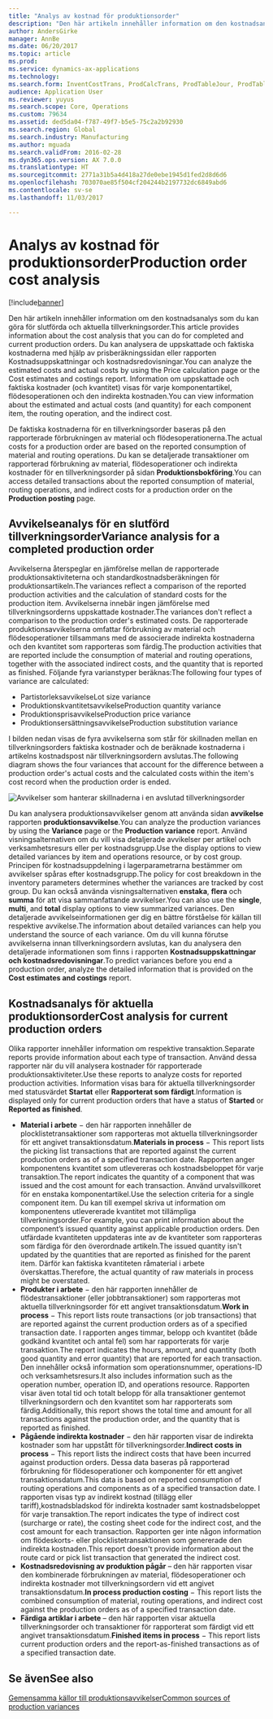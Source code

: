 ```yaml
---
title: "Analys av kostnad för produktionsorder"
description: "Den här artikeln innehåller information om den kostnadsanalys som du kan göra för slutförda och aktuella tillverkningsorder. Du kan analysera de uppskattade och faktiska kostnaderna med hjälp av prisberäkningssidan eller rapporten Kostnadsuppskattningar och kostnadsredovisningar. Information om uppskattade och faktiska kostnader (och kvantitet) visas för varje komponentartikel, flödesoperationen och den indirekta kostnaden."
author: AndersGirke
manager: AnnBe
ms.date: 06/20/2017
ms.topic: article
ms.prod: 
ms.service: dynamics-ax-applications
ms.technology: 
ms.search.form: InventCostTrans, ProdCalcTrans, ProdTableJour, ProdTableListPage
audience: Application User
ms.reviewer: yuyus
ms.search.scope: Core, Operations
ms.custom: 79634
ms.assetid: ded5da04-f787-49f7-b5e5-75c2a2b92930
ms.search.region: Global
ms.search.industry: Manufacturing
ms.author: mguada
ms.search.validFrom: 2016-02-28
ms.dyn365.ops.version: AX 7.0.0
ms.translationtype: HT
ms.sourcegitcommit: 2771a31b5a4d418a27de0ebe1945d1fed2d8d6d6
ms.openlocfilehash: 703070ae85f504cf204244b2197732dc6849abd6
ms.contentlocale: sv-se
ms.lasthandoff: 11/03/2017

---
```


# <a name="production-order-cost-analysis"></a><span data-ttu-id="d8545-105">Analys av kostnad för produktionsorder</span><span class="sxs-lookup"><span data-stu-id="d8545-105">Production order cost analysis</span></span>

[!include[banner](../includes/banner.md)]


<span data-ttu-id="d8545-106">Den här artikeln innehåller information om den kostnadsanalys som du kan göra för slutförda och aktuella tillverkningsorder.</span><span class="sxs-lookup"><span data-stu-id="d8545-106">This article provides information about the cost analysis that you can do for completed and current production orders.</span></span> <span data-ttu-id="d8545-107">Du kan analysera de uppskattade och faktiska kostnaderna med hjälp av prisberäkningssidan eller rapporten Kostnadsuppskattningar och kostnadsredovisningar.</span><span class="sxs-lookup"><span data-stu-id="d8545-107">You can analyze the estimated costs and actual costs by using the Price calculation page or the Cost estimates and costings report.</span></span> <span data-ttu-id="d8545-108">Information om uppskattade och faktiska kostnader (och kvantitet) visas för varje komponentartikel, flödesoperationen och den indirekta kostnaden.</span><span class="sxs-lookup"><span data-stu-id="d8545-108">You can view information about the estimated and actual costs (and quantity) for each component item, the routing operation, and the indirect cost.</span></span>

<span data-ttu-id="d8545-109">De faktiska kostnaderna för en tillverkningsorder baseras på den rapporterade förbrukningen av material och flödesoperationerna.</span><span class="sxs-lookup"><span data-stu-id="d8545-109">The actual costs for a production order are based on the reported consumption of material and routing operations.</span></span> <span data-ttu-id="d8545-110">Du kan se detaljerade transaktioner om rapporterad förbrukning av material, flödesoperationer och indirekta kostnader för en tillverkningsorder på sidan **Produktionsbokföring**.</span><span class="sxs-lookup"><span data-stu-id="d8545-110">You can access detailed transactions about the reported consumption of material, routing operations, and indirect costs for a production order on the **Production posting** page.</span></span>

## <a name="variance-analysis-for-a-completed-production-order"></a><span data-ttu-id="d8545-111">Avvikelseanalys för en slutförd tillverkningsorder</span><span class="sxs-lookup"><span data-stu-id="d8545-111">Variance analysis for a completed production order</span></span>
<span data-ttu-id="d8545-112">Avvikelserna återspeglar en jämförelse mellan de rapporterade produktionsaktiviteterna och standardkostnadsberäkningen för produktionsartikeln.</span><span class="sxs-lookup"><span data-stu-id="d8545-112">The variances reflect a comparison of the reported production activities and the calculation of standard costs for the production item.</span></span> <span data-ttu-id="d8545-113">Avvikelserna innebär ingen jämförelse med tillverkningsorderns uppskattade kostnader.</span><span class="sxs-lookup"><span data-stu-id="d8545-113">The variances don't reflect a comparison to the production order's estimated costs.</span></span> <span data-ttu-id="d8545-114">De rapporterade produktionsavvikelserna omfattar förbrukning av material och flödesoperationer tillsammans med de associerade indirekta kostnaderna och den kvantitet som rapporteras som färdig.</span><span class="sxs-lookup"><span data-stu-id="d8545-114">The production activities that are reported include the consumption of material and routing operations, together with the associated indirect costs, and the quantity that is reported as finished.</span></span> <span data-ttu-id="d8545-115">Följande fyra varianstyper beräknas:</span><span class="sxs-lookup"><span data-stu-id="d8545-115">The following four types of variance are calculated:</span></span>

-   <span data-ttu-id="d8545-116">Partistorleksavvikelse</span><span class="sxs-lookup"><span data-stu-id="d8545-116">Lot size variance</span></span>
-   <span data-ttu-id="d8545-117">Produktionskvantitetsavvikelse</span><span class="sxs-lookup"><span data-stu-id="d8545-117">Production quantity variance</span></span>
-   <span data-ttu-id="d8545-118">Produktionsprisavvikelse</span><span class="sxs-lookup"><span data-stu-id="d8545-118">Production price variance</span></span>
-   <span data-ttu-id="d8545-119">Produktionsersättningsavvikelse</span><span class="sxs-lookup"><span data-stu-id="d8545-119">Production substitution variance</span></span>

<span data-ttu-id="d8545-120">I bilden nedan visas de fyra avvikelserna som står för skillnaden mellan en tillverkningsorders faktiska kostnader och de beräknade kostnaderna i artikelns kostnadspost när tillverkningsordern avslutas.</span><span class="sxs-lookup"><span data-stu-id="d8545-120">The following diagram shows the four variances that account for the difference between a production order's actual costs and the calculated costs within the item's cost record when the production order is ended.</span></span> 

![Avvikelser som hanterar skillnaderna i en avslutad tillverkningsorder](./media/control.jpg) 

<span data-ttu-id="d8545-122">Du kan analysera produktionsavvikelser genom att använda sidan **avvikelse** rapporten **produktionsavvikelse**.</span><span class="sxs-lookup"><span data-stu-id="d8545-122">You can analyze the production variances by using the **Variance** page or the **Production variance** report.</span></span> <span data-ttu-id="d8545-123">Använd visningsalternativen om du vill visa detaljerade avvikelser per artikel och verksamhetsresurs eller per kostnadsgrupp.</span><span class="sxs-lookup"><span data-stu-id="d8545-123">Use the display options to view detailed variances by item and operations resource, or by cost group.</span></span> <span data-ttu-id="d8545-124">Principen för kostnadsuppdelning i lagerparametrarna bestämmer om avvikelser spåras efter kostnadsgrupp.</span><span class="sxs-lookup"><span data-stu-id="d8545-124">The policy for cost breakdown in the inventory parameters determines whether the variances are tracked by cost group.</span></span> <span data-ttu-id="d8545-125">Du kan också använda visningsalternativen **enstaka**, **flera** och **summa** för att visa sammanfattande avvikelser.</span><span class="sxs-lookup"><span data-stu-id="d8545-125">You can also use the **single**, **multi**, and **total** display options to view summarized variances.</span></span> <span data-ttu-id="d8545-126">Den detaljerade avvikelseinformationen ger dig en bättre förståelse för källan till respektive avvikelse.</span><span class="sxs-lookup"><span data-stu-id="d8545-126">The information about detailed variances can help you understand the source of each variance.</span></span> <span data-ttu-id="d8545-127">Om du vill kunna förutse avvikelserna innan tillverkningsordern avslutas, kan du analysera den detaljerade informationen som finns i rapporten **Kostnadsuppskattningar och kostnadsredovisningar**.</span><span class="sxs-lookup"><span data-stu-id="d8545-127">To predict variances before you end a production order, analyze the detailed information that is provided on the **Cost estimates and costings** report.</span></span>

## <a name="cost-analysis-for-current-production-orders"></a><span data-ttu-id="d8545-128">Kostnadsanalys för aktuella produktionsorder</span><span class="sxs-lookup"><span data-stu-id="d8545-128">Cost analysis for current production orders</span></span>
<span data-ttu-id="d8545-129">Olika rapporter innehåller information om respektive transaktion.</span><span class="sxs-lookup"><span data-stu-id="d8545-129">Separate reports provide information about each type of transaction.</span></span> <span data-ttu-id="d8545-130">Använd dessa rapporter när du vill analysera kostnader för rapporterade produktionsaktiviteter.</span><span class="sxs-lookup"><span data-stu-id="d8545-130">Use these reports to analyze costs for reported production activities.</span></span> <span data-ttu-id="d8545-131">Information visas bara för aktuella tillverkningsorder med statusvärdet **Startat** eller **Rapporterat som färdigt**.</span><span class="sxs-lookup"><span data-stu-id="d8545-131">Information is displayed only for current production orders that have a status of **Started** or **Reported as finished**.</span></span>

-   <span data-ttu-id="d8545-132">**Material i arbete** − den här rapporten innehåller de plocklistetransaktioner som rapporteras mot aktuella tillverkningsorder för ett angivet transaktionsdatum.</span><span class="sxs-lookup"><span data-stu-id="d8545-132">**Materials in process** − This report lists the picking list transactions that are reported against the current production orders as of a specified transaction date.</span></span> <span data-ttu-id="d8545-133">Rapporten anger komponentens kvantitet som utlevereras och kostnadsbeloppet för varje transaktion.</span><span class="sxs-lookup"><span data-stu-id="d8545-133">The report indicates the quantity of a component that was issued and the cost amount for each transaction.</span></span> <span data-ttu-id="d8545-134">Använd urvalsvillkoret för en enstaka komponentartikel.</span><span class="sxs-lookup"><span data-stu-id="d8545-134">Use the selection criteria for a single component item.</span></span> <span data-ttu-id="d8545-135">Du kan till exempel skriva ut information om komponentens utlevererade kvantitet mot tillämpliga tillverkningsorder.</span><span class="sxs-lookup"><span data-stu-id="d8545-135">For example, you can print information about the component’s issued quantity against applicable production orders.</span></span> <span data-ttu-id="d8545-136">Den utfärdade kvantiteten uppdateras inte av de kvantiteter som rapporteras som färdiga för den överordnade artikeln.</span><span class="sxs-lookup"><span data-stu-id="d8545-136">The issued quantity isn't updated by the quantities that are reported as finished for the parent item.</span></span> <span data-ttu-id="d8545-137">Därför kan faktiska kvantiteten råmaterial i arbete överskattas.</span><span class="sxs-lookup"><span data-stu-id="d8545-137">Therefore, the actual quantity of raw materials in process might be overstated.</span></span>
-   <span data-ttu-id="d8545-138">**Produkter i arbete** − den här rapporten innehåller de flödestransaktioner (eller jobbtransaktioner) som rapporteras mot aktuella tillverkningsorder för ett angivet transaktionsdatum.</span><span class="sxs-lookup"><span data-stu-id="d8545-138">**Work in process** − This report lists route transactions (or job transactions) that are reported against the current production orders as of a specified transaction date.</span></span> <span data-ttu-id="d8545-139">I rapporten anges timmar, belopp och kvantitet (både godkänd kvantitet och antal fel) som har rapporterats för varje transaktion.</span><span class="sxs-lookup"><span data-stu-id="d8545-139">The report indicates the hours, amount, and quantity (both good quantity and error quantity) that are reported for each transaction.</span></span> <span data-ttu-id="d8545-140">Den innehåller också information som operationsnummer, operations-ID och verksamhetsresurs.</span><span class="sxs-lookup"><span data-stu-id="d8545-140">It also includes information such as the operation number, operation ID, and operations resource.</span></span> <span data-ttu-id="d8545-141">Rapporten visar även total tid och totalt belopp för alla transaktioner gentemot tillverkningsordern och den kvantitet som har rapporterats som färdig.</span><span class="sxs-lookup"><span data-stu-id="d8545-141">Additionally, this report shows the total time and amount for all transactions against the production order, and the quantity that is reported as finished.</span></span>
-   <span data-ttu-id="d8545-142">**Pågående indirekta kostnader** − den här rapporten visar de indirekta kostnader som har uppstått för tillverkningsorder.</span><span class="sxs-lookup"><span data-stu-id="d8545-142">**Indirect costs in process** − This report lists the indirect costs that have been incurred against production orders.</span></span> <span data-ttu-id="d8545-143">Dessa data baseras på rapporterad förbrukning för flödesoperationer och komponenter för ett angivet transaktionsdatum.</span><span class="sxs-lookup"><span data-stu-id="d8545-143">This data is based on reported consumption of routing operations and components as of a specified transaction date.</span></span> <span data-ttu-id="d8545-144">I rapporten visas typ av indirekt kostnad (tillägg eller tariff),kostnadsbladskod för indirekta kostnader samt kostnadsbeloppet för varje transaktion.</span><span class="sxs-lookup"><span data-stu-id="d8545-144">The report indicates the type of indirect cost (surcharge or rate), the costing sheet code for the indirect cost, and the cost amount for each transaction.</span></span> <span data-ttu-id="d8545-145">Rapporten ger inte någon information om flödeskorts- eller plocklistetransaktionen som genererade den indirekta kostnaden.</span><span class="sxs-lookup"><span data-stu-id="d8545-145">This report doesn't provide information about the route card or pick list transaction that generated the indirect cost.</span></span>
-   <span data-ttu-id="d8545-146">**Kostnadsredovisning av produktion pågår** – den här rapporten visar den kombinerade förbrukningen av material, flödesoperationer och indirekta kostnader mot tillverkningsordern vid ett angivet transaktionsdatum.</span><span class="sxs-lookup"><span data-stu-id="d8545-146">**In process production costing** − This report lists the combined consumption of material, routing operations, and indirect cost against the production orders as of a specified transaction date.</span></span>
-   <span data-ttu-id="d8545-147">**Färdiga artiklar i arbete** – den här rapporten visar aktuella tillverkningsorder och transaktioner för rapporterat som färdigt vid ett angivet transaktionsdatum.</span><span class="sxs-lookup"><span data-stu-id="d8545-147">**Finished items in process** − This report lists current production orders and the report-as-finished transactions as of a specified transaction date.</span></span>


<a name="see-also"></a><span data-ttu-id="d8545-148">Se även</span><span class="sxs-lookup"><span data-stu-id="d8545-148">See also</span></span>
--------

[<span data-ttu-id="d8545-149">Gemensamma källor till produktionsavvikelser</span><span class="sxs-lookup"><span data-stu-id="d8545-149">Common sources of production variances</span></span>](common-sources-of-production-variances.md)




